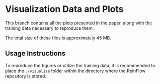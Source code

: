 # Visualization Data and Plots

This branch contains all the plots presented in the paper, along with the training data necessary to reproduce them.

The total size of these files is approximately 45 MB.

## Usage Instructions

To reproduce the figures or utilize the training data, it is recommended to place the `./visualize` folder within the directory where the ReinFlow repository is stored.